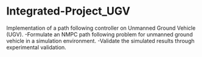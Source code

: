 # Integrated-Project_UGV
Implementation of a path following controller on Unmanned Ground Vehicle (UGV).
 -Formulate an NMPC path following problem for unmanned ground vehicle in a simulation environment. 
 -Validate the simulated results through experimental validation.
